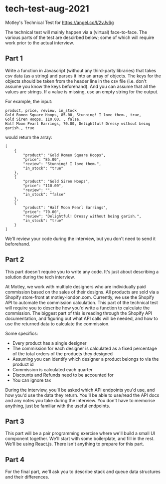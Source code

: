 # tech-test-aug-2021
Motley's Technical Test for https://angel.co/l/2vJv6g

The technical test will mainly happen via a (virtual) face-to-face. The various parts of the test are descirbed below; some of which will require work prior to the actual interview.

## Part 1

Write a function in Javascript (without any third-party libraries) that takes csv data (as a string) and parses it into an array of objects. The keys for the objects should be taken from the header line in the csv file (i.e. don't assume you know the keys beforehand). And you can assume that all the values are strings. If a value is missing, use an empty string for the output.

For example, the input:

```
product, price, review, in_stock
Gold Romeo Square Hoops, 85.00, Stunning! I love them., true,
Gold Siren Hoops, 110.00, , false,
Half Moon Pearl Earrings, 70.00, Delightful! Dressy without being garish., true
```

would return the array:

```
[
    {
        "product": "Gold Romeo Square Hoops",
        "price": "85.00",
        "review": "Stunning! I love them.",
        "in_stock": "true"
    },
    {
        "product": "Gold Siren Hoops",
        "price": "110.00",
        "review": "",
        "in_stock": "false"
    },
    {
        "product": "Half Moon Pearl Earrings",
        "price": "70.00",
        "review": "Delightful! Dressy without being garish.",
        "in_stock": "true"
    }
]
```

We'll review your code during the interview, but you don't need to send it beforehand.

## Part 2

This part doesn't require you to write any code. It's just about describing a solution during the tech interview.

At Motley, we work with multiple designers who are individually paid commission based on the sales of their designs. All products are sold via a Shopify store-front at motley-london.com. Currently, we use the Shopify API to automate the commission calculation. This part of the technical test will require you to describe how you'd write a function to calculate the commission. The biggest part of this is reading through the Shopify API documentation, and figuring out what API calls will be needed, and how to use the returned data to calculate the commission.

Some specifics:

- Every product has a single designer
- The commission for each designer is calculated as a fixed percentage of the total orders of the products they designed
- Assuming you can identify which designer a product belongs to via the product id
- Commission is calculated each quarter
- Discounts and Refunds need to be accounted for
- You can ignore tax

During the interview, you'll be asked which API endpoints you'd use, and how you'd use the data they return. You'll be able to use/read the API docs and any notes you take during the interview. You don't have to memorise anything, just be familiar with the useful endpoints.

## Part 3

This part will be a pair programming exercise where we'll build a small UI component together. We'll start with some boilerplate, and fill in the rest. We'll be using React.js. There isn't anything to prepare for this part.

## Part 4

For the final part, we'll ask you to describe stack and queue data structures and their differences.
